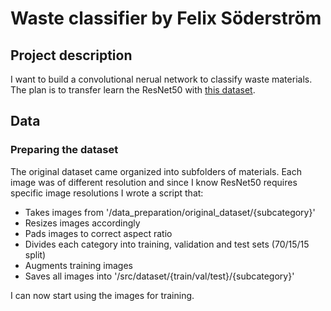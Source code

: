 # Waste classifier by Felix Söderström

## Project description

I want to build a convolutional nerual network to classify waste materials.
The plan is to transfer learn the ResNet50 with [this dataset](https://www.kaggle.com/datasets/sumn2u/garbage-classification-v2).


## Data

### Preparing the dataset

The original dataset came organized into subfolders of materials.
Each image was of different resolution and since I know ResNet50 requires specific image resolutions I wrote a script that:
- Takes images from '/data_preparation/original_dataset/{subcategory}'
- Resizes images accordingly
- Pads images to correct aspect ratio
- Divides each category into training, validation and test sets (70/15/15 split)
- Augments training images
- Saves all images into '/src/dataset/{train/val/test}/{subcategory}'

I can now start using the images for training.




